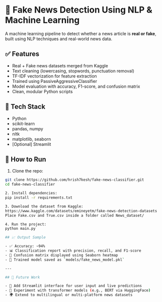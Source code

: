 # 📰 Fake News Detection Using NLP & Machine Learning

A machine learning pipeline to detect whether a news article is **real or fake**, built using NLP techniques and real-world news data.

## ✅ Features
- Real + Fake news datasets merged from Kaggle
- Text cleaning (lowercasing, stopwords, punctuation removal)
- TF-IDF vectorization for feature extraction
- Trained using PassiveAggressiveClassifier
- Model evaluation with accuracy, F1-score, and confusion matrix
- Clean, modular Python scripts

## 🧠 Tech Stack
- Python
- scikit-learn
- pandas, numpy
- nltk
- matplotlib, seaborn
- [Optional] Streamlit

## 🚀 How to Run

1. Clone the repo:
```bash
git clone https://github.com/hrish7kesh/fake-news-classifier.git
cd fake-news-classifier

2. Install dependencies:
pip install -r requirements.txt

3. Download the dataset from Kaggle:
https://www.kaggle.com/datasets/emineyetm/fake-news-detection-datasets
Place Fake.csv and True.csv inside a folder called News_dataset/

4. Run the project:
python main.py

## 📈 Output Sample

- ✅ Accuracy: ~94%
- 📊 Classification report with precision, recall, and F1-score
- 🧩 Confusion matrix displayed using Seaborn heatmap
- 💾 Trained model saved as `models/fake_news_model.pkl`

---

## 🚧 Future Work

- 🔧 Add Streamlit interface for user input and live predictions
- 🤖 Experiment with transformer models (e.g., BERT via HuggingFace)
- 🌍 Extend to multilingual or multi-platform news datasets
